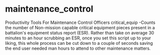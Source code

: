 # maintenance_control
Productivity Tools For Maintenance Control Officers
critical_equip
-Counts the number of Non-mission capable critical equipment pieces present in a battalion's equipment status report (ESR). Rather than take on average 30 minutes to an hour scrubbing an ESR, once you set this script up to your liking, this whole process can be cut down to a couple of seconds saving the end user needed man hours to attend to other maintenance matters. 
